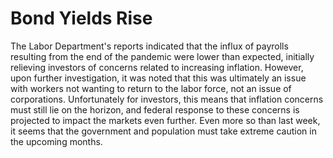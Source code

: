 # Bond Yields Rise

The Labor Department's reports indicated that the influx of payrolls resulting from the end of the pandemic were lower than expected, initially relieving investors of concerns related to increasing inflation. However, upon further investigation, it was noted that this was ultimately an issue with workers not wanting to return to the labor force, not an issue of corporations. Unfortunately for investors, this means that inflation concerns must still lie on the horizon, and federal response to these concerns is projected to impact the markets even further. Even more so than last week, it seems that the government and population must take extreme caution in the upcoming months.